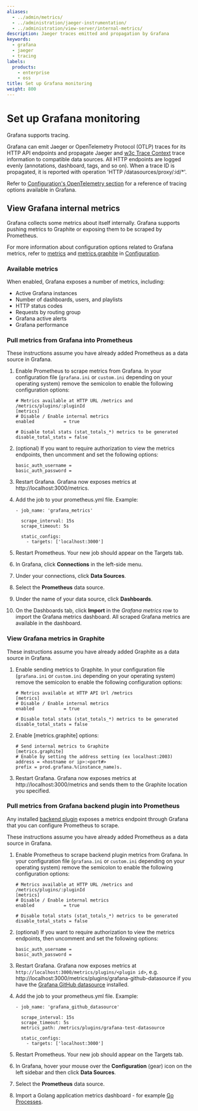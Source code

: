 ```yaml
---
aliases:
  - ../admin/metrics/
  - ../administration/jaeger-instrumentation/
  - ../administration/view-server/internal-metrics/
description: Jaeger traces emitted and propagation by Grafana
keywords:
  - grafana
  - jaeger
  - tracing
labels:
  products:
    - enterprise
    - oss
title: Set up Grafana monitoring
weight: 800
---
```


# Set up Grafana monitoring

Grafana supports tracing.

Grafana can emit Jaeger or OpenTelemetry Protocol (OTLP) traces for its HTTP API endpoints and propagate Jaeger and [w3c Trace Context](https://www.w3.org/TR/trace-context/) trace information to compatible data sources.
All HTTP endpoints are logged evenly (annotations, dashboard, tags, and so on).
When a trace ID is propagated, it is reported with operation 'HTTP /datasources/proxy/:id/\*'.

Refer to [Configuration's OpenTelemetry section](../configure-grafana/#tracingopentelemetry) for a reference of tracing options available in Grafana.

## View Grafana internal metrics

Grafana collects some metrics about itself internally. Grafana supports pushing metrics to Graphite or exposing them to be scraped by Prometheus.

For more information about configuration options related to Grafana metrics, refer to [metrics](../configure-grafana/#metrics) and [metrics.graphite](../configure-grafana/#metricsgraphite) in [Configuration](../configure-grafana/).

### Available metrics

When enabled, Grafana exposes a number of metrics, including:

- Active Grafana instances
- Number of dashboards, users, and playlists
- HTTP status codes
- Requests by routing group
- Grafana active alerts
- Grafana performance

### Pull metrics from Grafana into Prometheus

These instructions assume you have already added Prometheus as a data source in Grafana.

1. Enable Prometheus to scrape metrics from Grafana. In your configuration file (`grafana.ini` or `custom.ini` depending on your operating system) remove the semicolon to enable the following configuration options:

   ```
   # Metrics available at HTTP URL /metrics and /metrics/plugins/:pluginId
   [metrics]
   # Disable / Enable internal metrics
   enabled           = true

   # Disable total stats (stat_totals_*) metrics to be generated
   disable_total_stats = false
   ```

1. (optional) If you want to require authorization to view the metrics endpoints, then uncomment and set the following options:

   ```
   basic_auth_username =
   basic_auth_password =
   ```

1. Restart Grafana. Grafana now exposes metrics at http://localhost:3000/metrics.
1. Add the job to your prometheus.yml file.
   Example:

   ```
   - job_name: 'grafana_metrics'

     scrape_interval: 15s
     scrape_timeout: 5s

     static_configs:
       - targets: ['localhost:3000']
   ```

1. Restart Prometheus. Your new job should appear on the Targets tab.
1. In Grafana, click **Connections** in the left-side menu.
1. Under your connections, click **Data Sources**.
1. Select the **Prometheus** data source.
1. Under the name of your data source, click **Dashboards**.
1. On the Dashboards tab, click **Import** in the _Grafana metrics_ row to import the Grafana metrics dashboard. All scraped Grafana metrics are available in the dashboard.

### View Grafana metrics in Graphite

These instructions assume you have already added Graphite as a data source in Grafana.

1. Enable sending metrics to Graphite. In your configuration file (`grafana.ini` or `custom.ini` depending on your operating system) remove the semicolon to enable the following configuration options:

   ```
   # Metrics available at HTTP API Url /metrics
   [metrics]
   # Disable / Enable internal metrics
   enabled           = true

   # Disable total stats (stat_totals_*) metrics to be generated
   disable_total_stats = false
   ```

1. Enable [metrics.graphite] options:

   ```
   # Send internal metrics to Graphite
   [metrics.graphite]
   # Enable by setting the address setting (ex localhost:2003)
   address = <hostname or ip>:<port#>
   prefix = prod.grafana.%(instance_name)s.
   ```

1. Restart Grafana. Grafana now exposes metrics at http://localhost:3000/metrics and sends them to the Graphite location you specified.

### Pull metrics from Grafana backend plugin into Prometheus

Any installed [backend plugin](https://grafana.com/developers/plugin-tools/key-concepts/backend-plugins/) exposes a metrics endpoint through Grafana that you can configure Prometheus to scrape.

These instructions assume you have already added Prometheus as a data source in Grafana.

1. Enable Prometheus to scrape backend plugin metrics from Grafana. In your configuration file (`grafana.ini` or `custom.ini` depending on your operating system) remove the semicolon to enable the following configuration options:

   ```
   # Metrics available at HTTP URL /metrics and /metrics/plugins/:pluginId
   [metrics]
   # Disable / Enable internal metrics
   enabled           = true

   # Disable total stats (stat_totals_*) metrics to be generated
   disable_total_stats = false
   ```

1. (optional) If you want to require authorization to view the metrics endpoints, then uncomment and set the following options:

   ```
   basic_auth_username =
   basic_auth_password =
   ```

1. Restart Grafana. Grafana now exposes metrics at `http://localhost:3000/metrics/plugins/<plugin id>`, e.g. http://localhost:3000/metrics/plugins/grafana-github-datasource if you have the [Grafana GitHub datasource](/grafana/plugins/grafana-github-datasource/) installed.
1. Add the job to your prometheus.yml file.
   Example:

   ```
   - job_name: 'grafana_github_datasource'

     scrape_interval: 15s
     scrape_timeout: 5s
     metrics_path: /metrics/plugins/grafana-test-datasource

     static_configs:
       - targets: ['localhost:3000']
   ```

1. Restart Prometheus. Your new job should appear on the Targets tab.
1. In Grafana, hover your mouse over the **Configuration** (gear) icon on the left sidebar and then click **Data Sources**.
1. Select the **Prometheus** data source.
1. Import a Golang application metrics dashboard - for example [Go Processes](/grafana/dashboards/6671).
